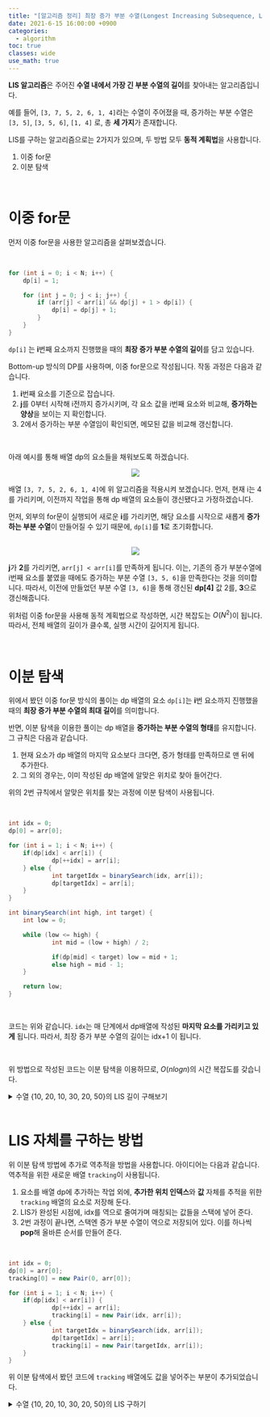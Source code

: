 ```yaml
---
title: "[알고리즘 정리] 최장 증가 부분 수열(Longest Increasing Subsequence, LIS)"
date: 2021-6-15 16:00:00 +0900
categories:
  - algorithm
toc: true
classes: wide
use_math: true
---
```


**LIS 알고리즘**은 주어진 **수열 내에서 가장 긴 부분 수열의 길이**를 찾아내는 알고리즘입니다.

예를 들어, `[3, 7, 5, 2, 6, 1, 4]`라는 수열이 주어졌을 때, 증가하는 부분 수열은 `[3, 5]`, `[3, 5, 6]`, `[1, 4]` 로, 총 **세 가지**가 존재합니다.

LIS를 구하는 알고리즘으로는 2가지가 있으며, 두 방법 모두 **동적 계획법**을 사용합니다.

1. 이중 for문
2. 이분 탐색

<br>

# 이중 for문

먼저 이중 for문을 사용한 알고리즘을 살펴보겠습니다.

<br>

```java
for (int i = 0; i < N; i++) {
    dp[i] = 1;

    for (int j = 0; j < i; j++) {
        if (arr[j] < arr[i] && dp[j] + 1 > dp[i]) {
            dp[i] = dp[j] + 1;
        }
    }
}
```

`dp[i]` 는 **i**번째 요소까지 진행했을 때의 **최장 증가 부분 수열의 길이**를 담고 있습니다.

Bottom-up 방식의 DP를 사용하며, 이중 for문으로 작성됩니다. 작동 과정은 다음과 같습니다.

1. **i**번째 요소를 기준으로 잡습니다.
2. **j**를 0부터 시작해 i전까지 증가시키며, 각 요소 값을 i번째 요소와 비교해, **증가하는 양상**을 보이는 지 확인합니다.
3. 2에서 증가하는 부분 수열임이 확인되면, 메모된 값을 비교해 갱신합니다.

<br>

아래 예시를 통해 배열 dp의 요소들을 채워보도록 하겠습니다.

<center><img src="http://dl.dropbox.com/s/dfyufdk4mw7t7dr/%EC%95%8C%EA%B3%A0%EB%A6%AC%EC%A6%98%20%EC%A0%95%EB%A6%AC-%EC%B5%9C%EC%9E%A5%20%EC%A6%9D%EA%B0%80%20%EB%B6%80%EB%B6%84%20%EC%88%98%EC%97%B4-1.png"></center>

배열 `[3, 7, 5, 2, 6, 1, 4]`에 위 알고리즘을 적용시켜 보겠습니다. 먼저, 현재 i는 4를 가리키며, 이전까지 작업을 통해 dp 배열의 요소들이 갱신됐다고 가정하겠습니다.

먼저, 외부의 for문이 실행되어 새로운 **i**를 가리키면, 해당 요소를 시작으로 새롭게 **증가하는 부분 수열**이 만들어질 수 있기 때문에, `dp[i]`를 **1**로 초기화합니다.

<br>

<center><img src="http://dl.dropbox.com/s/cvoi7h864gjlru3/%EC%95%8C%EA%B3%A0%EB%A6%AC%EC%A6%98%20%EC%A0%95%EB%A6%AC-%EC%B5%9C%EC%9E%A5%20%EC%A6%9D%EA%B0%80%20%EB%B6%80%EB%B6%84%20%EC%88%98%EC%97%B4-2.png"></center>

**j**가 **2**를 가리키면, `arr[j] < arr[i]`를 만족하게 됩니다. 이는, 기존의 증가 부분수열에 i번째 요소를 붙였을 때에도 증가하는 부분 수열 `[3, 5, 6]`을 만족한다는 것을 의미합니다. 따라서, 이전에 만들었던 부분 수열 `[3, 6]`을 통해 갱신된 **dp[4]** 값 2를, **3**으로 갱신해줍니다.

위처럼 이중 for문을 사용해 동적 계획법으로 작성하면, 시간 복잡도는 $O(N^2)$이 됩니다. 따라서, 전체 배열의 길이가 클수록, 실행 시간이 길어지게 됩니다.

<br>

# 이분 탐색

위에서 봤던 이중 for문 방식의 풀이는 dp 배열의 요소 `dp[i]`는 **i**번 요소까지 진행했을 때의 **최장 증가 부분 수열의 최대 길이**를 의미합니다.

반면, 이분 탐색을 이용한 풀이는 dp 배열을 **증가하는 부분 수열의 형태**를 유지합니다. 그 규칙은 다음과 같습니다.

1. 현재 요소가 dp 배열의 마지막 요소보다 크다면, 증가 형태를 만족하므로 맨 뒤에 추가한다.
2. 그 외의 경우는, 이미 작성된 dp 배열에 알맞은 위치로 찾아 들어간다.

위의 2번 규칙에서 알맞은 위치를 찾는 과정에 이분 탐색이 사용됩니다.

<br>

```java
int idx = 0;
dp[0] = arr[0];

for (int i = 1; i < N; i++) {
    if(dp[idx] < arr[i]) {
            dp[++idx] = arr[i];
    } else {
            int targetIdx = binarySearch(idx, arr[i]);
            dp[targetIdx] = arr[i];
    }
}

int binarySearch(int high, int target) {
    int low = 0;

    while (low <= high) {
            int mid = (low + high) / 2;

            if(dp[mid] < target) low = mid + 1;
            else high = mid - 1;
    }

    return low;
}
```

<br>

코드는 위와 같습니다. `idx`는 매 단계에서 dp배열에 작성된 **마지막 요소를 가리키고 있게** 됩니다. 따라서, 최장 증가 부분 수열의 길이는 idx+1 이 됩니다.

<br>

위 방법으로 작성된 코드는 이분 탐색을 이용하므로, $O(nlogn)$의 시간 복잡도를 갖습니다.

<details>
<summary>수열 {10, 20, 10, 30, 20, 50}의 LIS 길이 구해보기</summary>
<div markdown="1">

<center><img src="http://dl.dropbox.com/s/yg83xq4l1n27dfr/%EC%95%8C%EA%B3%A0%EB%A6%AC%EC%A6%98%20%EC%A0%95%EB%A6%AC-%EC%B5%9C%EC%9E%A5%20%EC%A6%9D%EA%B0%80%20%EB%B6%80%EB%B6%84%20%EC%88%98%EC%97%B4-3.png"></center>

예를 들어, 위 A 수열이 주어졌을 때 최장 증가 부분 수열을 구하는 과정을 살펴보겠습니다. 먼저 dp[0]은 A[0]으로 초기화합니다. 이제 인덱스 i를 1부터 5까지 순회하며, A[i]를 증가 부분 수열에 포함시키는 작업을 수행합니다.

<br>

<center><img src="http://dl.dropbox.com/s/t98l9kjgc28jdht/%EC%95%8C%EA%B3%A0%EB%A6%AC%EC%A6%98%20%EC%A0%95%EB%A6%AC-%EC%B5%9C%EC%9E%A5%20%EC%A6%9D%EA%B0%80%20%EB%B6%80%EB%B6%84%20%EC%88%98%EC%97%B4-4.png"></center>

A[i] > dp[idx] 이므로, idx를 1 증가시킨 곳에 A[i]를 추가해줍니다.

<br>

<center><img src="http://dl.dropbox.com/s/33jdrzdehygy2wu/%EC%95%8C%EA%B3%A0%EB%A6%AC%EC%A6%98%20%EC%A0%95%EB%A6%AC-%EC%B5%9C%EC%9E%A5%20%EC%A6%9D%EA%B0%80%20%EB%B6%80%EB%B6%84%20%EC%88%98%EC%97%B4-5.png"></center>

A[i] ≤ dp[idx] 이므로, 이전에 작성된 요소를 덮어 씌우기 위해 `targetIdx`를 찾습니다. 이분 탐색을 통해 리턴된 인덱스 0에 A[i]를 덮어 씌웁니다. `idx`는 여전히 1을 가리키고 있습니다.

<br>

<center><img src="http://dl.dropbox.com/s/oc6pe5hcjt6zxx1/%EC%95%8C%EA%B3%A0%EB%A6%AC%EC%A6%98%20%EC%A0%95%EB%A6%AC-%EC%B5%9C%EC%9E%A5%20%EC%A6%9D%EA%B0%80%20%EB%B6%80%EB%B6%84%20%EC%88%98%EC%97%B4-6.png"></center>

A[i] > dp[idx] 이므로, `idx`를 1 증가시킨 곳에 추가해줍니다.

<br>

<center><img src="http://dl.dropbox.com/s/inli0pisutmci8i/%EC%95%8C%EA%B3%A0%EB%A6%AC%EC%A6%98%20%EC%A0%95%EB%A6%AC-%EC%B5%9C%EC%9E%A5%20%EC%A6%9D%EA%B0%80%20%EB%B6%80%EB%B6%84%20%EC%88%98%EC%97%B4-7.png"></center>

A[i] ≤ dp[idx] 이므로, 이분 탐색을 통해 `targetIdx` 1을 얻습니다. 이 자리에 A[i]를 덮어 씌웁니다. `idx`는 여전히 2를 가리키고 있습니다.

<br>

<center><img src="http://dl.dropbox.com/s/f89nxefu0j1bzvf/%EC%95%8C%EA%B3%A0%EB%A6%AC%EC%A6%98%20%EC%A0%95%EB%A6%AC-%EC%B5%9C%EC%9E%A5%20%EC%A6%9D%EA%B0%80%20%EB%B6%80%EB%B6%84%20%EC%88%98%EC%97%B4-8.png"></center>

A[i] > dp[idx] 이므로, `idx`를 1 증가시킨 곳에 추가해줍니다. 순회가 끝난 시점에서 idx는 3을 가리키고, 이는 증가 부분 수열을 의미하는 배열 dp에 추가된 요소의 개수가 3+1개라는 것을 의미합니다. 따라서, 이 경우 최장 증가 부분 수열의 길이는 4가 됩니다.

</div>
</details>

<br>

# LIS 자체를 구하는 방법

위 이분 탐색 방법에 추가로 역추적을 방법을 사용합니다. 아이디어는 다음과 같습니다. 역추적을 위한 새로운 배열 `tracking`이 사용됩니다.

1. 요소를 배열 dp에 추가하는 작업 외에, **추가한 위치 인덱스**와 **값** 자체를 추적을 위한 `tracking` 배열의 요소로 저장해 둔다.
2. LIS가 완성된 시점에, idx를 역으로 줄여가며 매칭되는 값들을 스택에 넣어 준다.
3. 2번 과정이 끝나면, 스택엔 증가 부분 수열이 역으로 저장되어 있다. 이를 하나씩 **pop**해 올바른 순서를 만들어 준다.

<br>

```java
int idx = 0;
dp[0] = arr[0];
tracking[0] = new Pair(0, arr[0]);

for (int i = 1; i < N; i++) {
    if(dp[idx] < arr[i]) {
            dp[++idx] = arr[i];
            tracking[i] = new Pair(idx, arr[i]);
    } else {
            int targetIdx = binarySearch(idx, arr[i]);
            dp[targetIdx] = arr[i];
            tracking[i] = new Pair(targetIdx, arr[i]);
    }
}
```

위 이분 탐색에서 봤던 코드에 `tracking` 배열에도 값을 넣어주는 부분이 추가되었습니다.

<details>
<summary>수열 {10, 20, 10, 30, 20, 50}의 LIS 구하기</summary>
<div markdown="1">

<center><img src="http://dl.dropbox.com/s/81igt9n44kzqfsa/%EC%95%8C%EA%B3%A0%EB%A6%AC%EC%A6%98%20%EC%A0%95%EB%A6%AC-%EC%B5%9C%EC%9E%A5%20%EC%A6%9D%EA%B0%80%20%EB%B6%80%EB%B6%84%20%EC%88%98%EC%97%B4-9.png"></center>

초기 tracking[0] 은 {0, 10}으로 설정해줍니다.

<br>

<center><img src="http://dl.dropbox.com/s/vax0wxue69u67a8/%EC%95%8C%EA%B3%A0%EB%A6%AC%EC%A6%98%20%EC%A0%95%EB%A6%AC-%EC%B5%9C%EC%9E%A5%20%EC%A6%9D%EA%B0%80%20%EB%B6%80%EB%B6%84%20%EC%88%98%EC%97%B4-10.png"></center>

A[1]은 dp 배열 맨 뒤에 추가되었으므로, idx를 사용해 요소를 만들어 줍니다.

<br>

<center><img src="http://dl.dropbox.com/s/di1n8ussk29jsrq/%EC%95%8C%EA%B3%A0%EB%A6%AC%EC%A6%98%20%EC%A0%95%EB%A6%AC-%EC%B5%9C%EC%9E%A5%20%EC%A6%9D%EA%B0%80%20%EB%B6%80%EB%B6%84%20%EC%88%98%EC%97%B4-11.png"></center>

A[2]는 dp 배열에서 덮어씌우는 작업을 진행했으므로, targetIdx를 사용해 요소를 만들어 줍니다.
<br>

<center><img src="http://dl.dropbox.com/s/yhf60tfm48j24yg/%EC%95%8C%EA%B3%A0%EB%A6%AC%EC%A6%98%20%EC%A0%95%EB%A6%AC-%EC%B5%9C%EC%9E%A5%20%EC%A6%9D%EA%B0%80%20%EB%B6%80%EB%B6%84%20%EC%88%98%EC%97%B4-12.png"></center>

A[3]은 dp 배열 맨 뒤에 추가되었으므로, idx를 사용해 요소를 만들어 줍니다.

<br>

<center><img src="http://dl.dropbox.com/s/dxh97etfw3addir/%EC%95%8C%EA%B3%A0%EB%A6%AC%EC%A6%98%20%EC%A0%95%EB%A6%AC-%EC%B5%9C%EC%9E%A5%20%EC%A6%9D%EA%B0%80%20%EB%B6%80%EB%B6%84%20%EC%88%98%EC%97%B4-13.png"></center>

A[4]는 dp 배열에서 덮어씌우는 작업을 진행했으므로, targetIdx를 사용해 요소를 만들어 줍니다.

<br>

<center><img src="http://dl.dropbox.com/s/vjp9sevuqagclf6/%EC%95%8C%EA%B3%A0%EB%A6%AC%EC%A6%98%20%EC%A0%95%EB%A6%AC-%EC%B5%9C%EC%9E%A5%20%EC%A6%9D%EA%B0%80%20%EB%B6%80%EB%B6%84%20%EC%88%98%EC%97%B4-14.png"></center>

A[5]는 dp 배열 맨 뒤에 추가되었으므로, idx를 사용해 요소를 만들어 줍니다.

<center><img src="http://dl.dropbox.com/s/hflhggo9gu33nnh/%EC%95%8C%EA%B3%A0%EB%A6%AC%EC%A6%98%20%EC%A0%95%EB%A6%AC-%EC%B5%9C%EC%9E%A5%20%EC%A6%9D%EA%B0%80%20%EB%B6%80%EB%B6%84%20%EC%88%98%EC%97%B4-15.png"></center>

최종적으로 `tracking` 배열의 뒤부터 순회해, `idx`와 요소의 첫 번째 값 `first` 가 일치하면, 두 번째 값 `second`를 **LIS**로 채택합니다.

그 과정은 다음과 같습니다.

1. 위 경우에서 최초 idx값은 3이 됩니다. 맨 뒤 요소 tracking[5].first가 3이므로, tracking[5].second(50)를 스택에 넣고, idx는 감소되어 2가 됩니다.
2. tracking[3].first가 2이므로, tracking[3].second(30)를 스택에 넣고, idx는 1 감소시킨 1이 됩니다.
3. tracking[1].first가 1이므로, tracking[1].second(20)를 스택에 넣고, idx는 감소되어 0이 됩니다.
4. tracking[0].first가 0이므로, tracking[0].second(10)를 스택에 넣고 종료됩니다.

</div>
</details>
